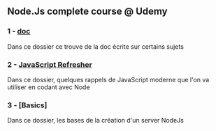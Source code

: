 ## Node.Js complete course @ Udemy

### 1 - [doc](https://github.com/jerostax/Node_Complete_Course/tree/master/doc)

Dans ce dossier ce trouve de la doc écrite sur certains sujets

### 2 - [JavaScript Refresher](https://github.com/jerostax/Node_Complete_Course/tree/master/JavaScript%20refresher)

Dans ce dossier, quelques rappels de JavaScript moderne que l'on va utiliser en codant avec Node

### 3 - [Basics]

Dans ce dossier, les bases de la création d'un server NodeJs
